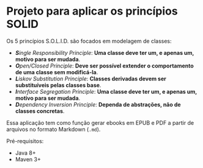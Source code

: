 # Projeto para aplicar os princípios SOLID

Os 5 princípios S.O.L.I.D. são focados em modelagem de classes:

- _**S**ingle Responsibility Principle_: **Uma classe deve ter um, e apenas um, motivo para ser mudada**.
- _**O**pen/Closed Principle_: **Deve ser possível extender o comportamento de uma classe sem modificá-la**.
- _**L**iskov Substitution Principle_: **Classes derivadas devem ser substituíveis pelas classes base**.
- _**I**nterface Segregation Principle_: **Uma classe deve ter um, e apenas um, motivo para ser mudada**.
- _**D**ependency Inversion Principle_: **Dependa de abstrações, não de classes concretas**.

Essa aplicação tem como função gerar ebooks em EPUB e PDF a partir de arquivos no formato Markdown (`.md`).

Pré-requisitos:

- Java 8+
- Maven 3+
